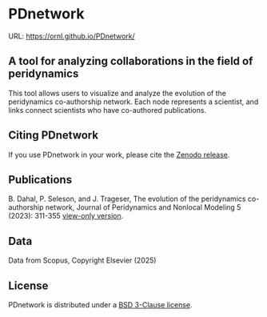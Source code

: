 # PDnetwork
URL: https://ornl.github.io/PDnetwork/

## A tool for analyzing collaborations in the field of peridynamics
This tool allows users to visualize and analyze the evolution of the peridynamics co-authorship network. Each node represents a scientist, and links connect scientists who have co-authored publications.

## Citing PDnetwork
If you use PDnetwork in your work, please cite the [Zenodo release](TODO).

## Publications
B. Dahal, P. Seleson, and J. Trageser, The evolution of the peridynamics co-authorship network, Journal of Peridynamics and Nonlocal Modeling 5 (2023): 311-355 [view-only version](https://rdcu.be/cRvai).

## Data
Data from Scopus, Copyright Elsevier (2025)

## License
PDnetwork is distributed under a [BSD 3-Clause license](LICENSE).
